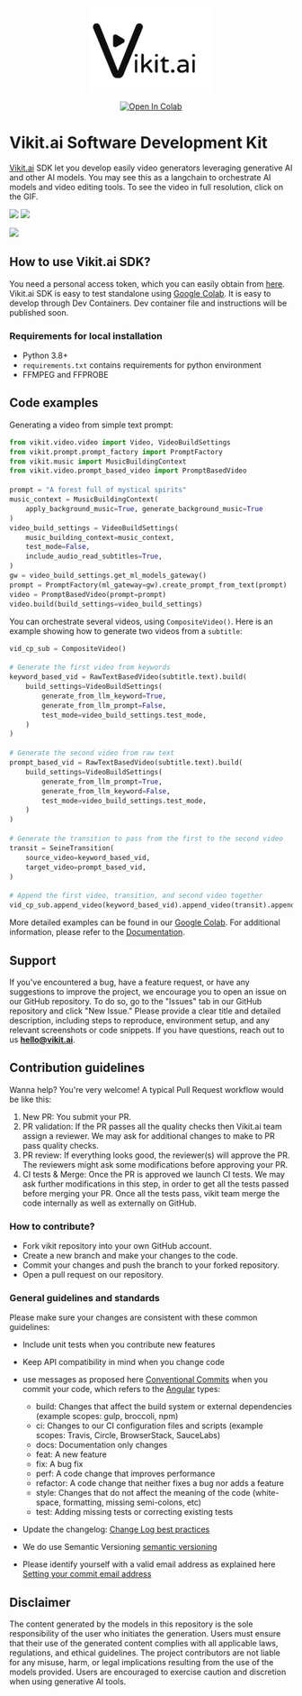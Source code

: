 <div align="center">
<img src='./medias/vikit_logo.jpg' style="height:150px"></img>

[![Open In Colab](https://colab.research.google.com/assets/colab-badge.svg)](https://colab.research.google.com/drive/1jLiwbezF-myky21tIWSxG6LRlcU9ivya)


</div>

# Vikit.ai Software Development  Kit

[Vikit.ai](https://vikit.ai/)  SDK let you develop easily video generators leveraging generative AI and other AI models. You may see this as a langchain to orchestrate AI models and video editing tools. 
To see the video in full resolution, click on the GIF.
<!-- [![](https://img.youtube.com/vi/_ipNgOOcX5U/sddefault.jpg)](https://youtu.be/_ipNgOOcX5U)</div> -->
<a href='https://youtu.be/_ipNgOOcX5U'><img src='medias/gif1_Plato.gif'></a> <a href='https://youtu.be/_ipNgOOcX5U'><img src='medias/gif3_Plato.gif'></a>

<a href=''><img src='medias/gif2_Paris_h.gif'></a>


## How to use Vikit.ai SDK?
You need a personal access token, which you can easily obtain from [here](https://www.vikit.ai/#/platform).  
Vikit.ai SDK is easy to test standalone using [Google Colab](https://colab.research.google.com/drive/1jLiwbezF-myky21tIWSxG6LRlcU9ivya).
It is easy to develop through Dev Containers. Dev container file and instructions will be published soon.
### Requirements for local installation
- Python 3.8+ 
- `requirements.txt` contains requirements for python environment
- FFMPEG and FFPROBE


## Code examples
Generating a video from simple text prompt:
```python
from vikit.video.video import Video, VideoBuildSettings
from vikit.prompt.prompt_factory import PromptFactory
from vikit.music import MusicBuildingContext
from vikit.video.prompt_based_video import PromptBasedVideo

prompt = "A forest full of mystical spirits"
music_context = MusicBuildingContext(
    apply_background_music=True, generate_background_music=True
)
video_build_settings = VideoBuildSettings(
    music_building_context=music_context,
    test_mode=False,
    include_audio_read_subtitles=True,
)
gw = video_build_settings.get_ml_models_gateway()
prompt = PromptFactory(ml_gateway=gw).create_prompt_from_text(prompt)
video = PromptBasedVideo(prompt=prompt)
video.build(build_settings=video_build_settings)

```
You can orchestrate several videos, using ```CompositeVideo()```. Here is an example showing how to generate two videos from a ```subtitle```:
```python
vid_cp_sub = CompositeVideo()

# Generate the first video from keywords
keyword_based_vid = RawTextBasedVideo(subtitle.text).build(
    build_settings=VideoBuildSettings(
        generate_from_llm_keyword=True,
        generate_from_llm_prompt=False,
        test_mode=video_build_settings.test_mode,
    )
)

# Generate the second video from raw text
prompt_based_vid = RawTextBasedVideo(subtitle.text).build(
    build_settings=VideoBuildSettings(
        generate_from_llm_prompt=True,
        generate_from_llm_keyword=False,
        test_mode=video_build_settings.test_mode,
    )
)

# Generate the transition to pass from the first to the second video
transit = SeineTransition(
    source_video=keyword_based_vid,
    target_video=prompt_based_vid,
)

# Append the first video, transition, and second video together
vid_cp_sub.append_video(keyword_based_vid).append_video(transit).append_video(prompt_based_vid)

```

More detailed examples can be found in our [Google Colab](https://colab.research.google.com/drive/1jLiwbezF-myky21tIWSxG6LRlcU9ivya). For additional information, please refer to the [Documentation](./docs/_build/html/index.html).

## Support
If you've encountered a bug, have a feature request, or have any suggestions to improve the project, we encourage you to open an issue on our GitHub repository. To do so, go to the "Issues" tab in our GitHub repository and click "New Issue." Please provide a clear title and detailed description, including steps to reproduce, environment setup, and any relevant screenshots or code snippets. 
If you have questions, reach out to us **hello@vikit.ai**.

## Contribution guidelines
Wanna help? You're very welcome! A typical Pull Request workflow would be like this:
1. New PR: You submit your PR.
2. PR validation: If the PR passes all the quality checks then Vikit.ai team assign a reviewer. We may ask for additional changes to make to PR pass quality checks.
3. PR review: If everything looks good, the reviewer(s) will approve the PR. The reviewers might ask some modifications before approving your PR.
4. CI tests & Merge: Once the PR is approved we launch CI tests. We may ask further modifications in this step, in order to get all the tests passed before merging your PR. Once all the tests pass, vikit team merge the code internally as well as externally on GitHub.

### How to contribute?
- Fork vikit repository into your own GitHub account.
- Create a new branch and make your changes to the code.
- Commit your changes and push the branch to your forked repository.
- Open a pull request on our repository.

### General guidelines and standards
Please make sure your changes are consistent with these common guidelines:
- Include unit tests when you contribute new features
- Keep API compatibility in mind when you change code
- use messages as proposed here [Conventional Commits](https://www.conventionalcommits.org/en/v1.0.0/) when you commit your code, which refers to the [Angular](https://github.com/angular/angular/blob/22b96b9/CONTRIBUTING.md#-commit-message-guidelines) types: 
  - build: Changes that affect the build system or external dependencies (example scopes: gulp, broccoli, npm)
  - ci: Changes to our CI configuration files and scripts (example scopes: Travis, Circle, BrowserStack, SauceLabs)
  - docs: Documentation only changes
  - feat: A new feature
  - fix: A bug fix
  - perf: A code change that improves performance
  - refactor: A code change that neither fixes a bug nor adds a feature
  - style: Changes that do not affect the meaning of the code (white-space, formatting, missing semi-colons, etc)
  - test: Adding missing tests or correcting existing tests

- Update the changelog: [Change Log best practices](https://keepachangelog.com/en/0.3.0/)
- We do use Semantic Versioning [semantic versioning](https://semver.org/) 
- Please identify yourself with a valid email address as explained here [Setting your commit email address](https://docs.github.com/en/account-and-profile/setting-up-and-managing-your-personal-account-on-github/managing-email-preferences/setting-your-commit-email-address)

## Disclaimer
The content generated by the models in this repository is the sole responsibility of the user who initiates the generation. Users must ensure that their use of the generated content complies with all applicable laws, regulations, and ethical guidelines. The project contributors are not liable for any misuse, harm, or legal implications resulting from the use of the models provided. Users are encouraged to exercise caution and discretion when using generative AI tools.